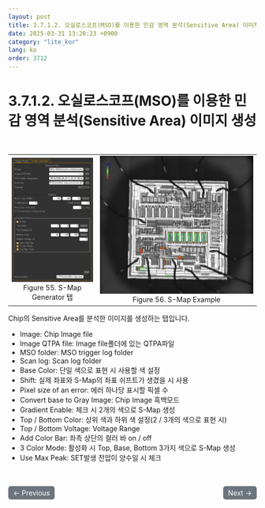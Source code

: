 ```yaml
---
layout: post
title: 3.7.1.2.	오실로스코프(MSO)를 이용한 민감 영역 분석(Sensitive Area) 이미지 생성
date: 2025-03-31 13:20:23 +0900
category: "lite_kor"
lang: ko
order: 3712
---
```


# 3.7.1.2. 오실로스코프(MSO)를 이용한 민감 영역 분석(Sensitive Area) 이미지 생성

<br/> <!-- 한줄 띄기 -->

<!-- 2x2 이미지 테이블 -->
<table align="center" style="border-collapse: collapse; border: none;">
  <tr>
    <td align="center" style="border: none;">
      <img src="/assets/Chapter-3/S-Map Generator.png" alt="S-Map Generator">
      <div>Figure 55. S-Map Generator 탭</div>
    </td>
    <td align="center" style="border: none;">
      <img src="/assets/Chapter-3/S-Map.png" alt="S-Map">
      <div>Figure 56. S-Map Example</div>
    </td>
  </tr>
</table>

Chip의 Sensitive Area를 분석한 이미지를 생성하는 탭입니다.
-	Image: Chip Image file
-	Image QTPA file: Image file폴더에 있는 QTPA파일
-	MSO folder: MSO trigger log folder
-	Scan log: Scan log folder
-	Base Color: 단일 색으로 표현 시 사용할 색 설정
-	Shift: 실제 좌표와 S-Map의 좌표 쉬프트가 생겼을 시 사용
-	Pixel size of an error: 에러 하나당 표시할 픽셀 수
-	Convert base to Gray Image: Chip Image 흑백모드
-	Gradient Enable: 체크 시 2개의 색으로 S-Map 생성
-	Top / Bottom Color: 상위 색과 하위 색 설정(2 / 3개의 색으로 표현 시)
-	Top / Bottom Voltage: Voltage Range
-	Add Color Bar: 좌측 상단의 컬러 바 on / off
-	3 Color Mode: 활성화 시 Top, Base, Bottom 3가지 색으로 S-Map 생성
-	Use Max Peak: SET발생 전압이 양수일 시 체크

<!-- 이전/다음 페이지 버튼 -->
<br/>
<br/>
<div style="display: flex; justify-content: space-between; align-items: center; margin-top: 10;">
  <!-- 이전 페이지 버튼 -->
  <a href="/manuals/manuals_lite_kor/Chapter 3/Chapter 3-7-1-1/" class="btn btn-primary" style="display: inline-block; padding: 5px 10px; background-color: #6c757d; color: white; text-decoration: none; border-radius: 5px;">
    ← Previous
  </a>

  <!-- 다음 페이지 버튼 -->
  <a href="/manuals/manuals_lite_kor/Chapter 4/Chapter 4/" class="btn btn-primary" style="display: inline-block; padding: 5px 10px; background-color: #6c757d; color: white; text-decoration: none; border-radius: 5px;">
    Next →
  </a>
</div>